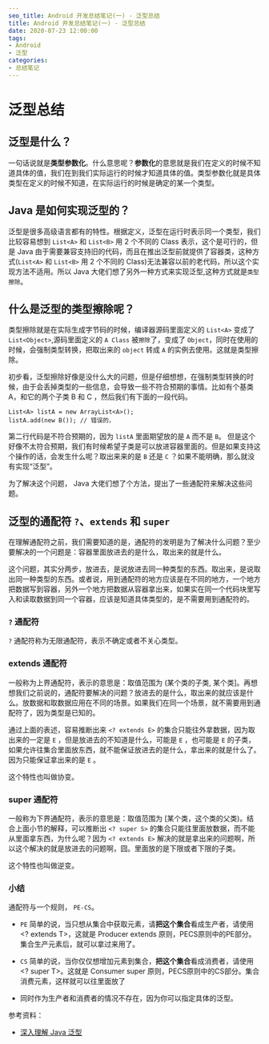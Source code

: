 ```yaml
---
seo_title: Android 开发总结笔记(一) - 泛型总结
title: Android 开发总结笔记(一) - 泛型总结
date: 2020-07-23 12:00:00
tags:
- Android
- 泛型
categories: 
- 总结笔记
---
```


# 泛型总结

## 泛型是什么？

一句话说就是**类型参数化**。什么意思呢？**参数化**的意思就是我们在定义的时候不知道具体的值，我们在到我们实际运行的时候才知道具体的值。类型参数化就是具体类型在定义的时候不知道，在实际运行的时候是确定的某一个类型。

## Java 是如何实现泛型的？

泛型是很多高级语言都有的特性。根据定义，泛型在运行时表示同一个类型，我们比较容易想到 `List<A>` 和 `List<B>` 用 2 个不同的 Class 表示，这个是可行的，但是 Java 由于需要兼容支持旧的代码，而且在推出泛型前就提供了容器类，这种方式(`List<A>` 和 `List<B>` 用 2 个不同的 Class)无法兼容以前的老代码，所以这个实现方法不适用。所以 Java 大佬们想了另外一种方式来实现泛型,这种方式就是`类型擦除`。

## 什么是泛型的类型擦除呢？

类型擦除就是在实际生成字节码的时候，编译器源码里面定义的 `List<A>` 变成了 `List<Object>`,源码里面定义的 `A Class` 被`擦除`了，变成了 `Object`，同时在使用的时候，会强制类型转换，把取出来的 `object` 转成 `A` 的实例去使用。这就是类型擦除。

初步看，泛型擦除好像是没什么大的问题，但是仔细想想，在强制类型转换的时候，由于会丢掉类型的一些信息，会导致一些不符合预期的事情。比如有个基类 A，和它的两个子类 B 和 C ，然后我们有下面的一段代码。

```
List<A> listA = new ArrayList<A>();
listA.add(new B()); // 错误的，
```

第二行代码是不符合预期的，因为 `listA` 里面期望放的是 `A` 而不是 `B`。 但是这个好像不太符合预期，我们有时候希望子类是可以放进容器里面的。但是如果支持这个操作的话，会发生什么呢？取出来来的是 `B` 还是 `C` ？如果不能明确，那么就没有实现“泛型”。

为了解决这个问题， Java 大佬们想了个方法，提出了一些通配符来解决这些问题。


## 泛型的通配符 `?`、`extends` 和 `super`

在理解通配符之前，我们需要知道的是，通配符的发明是为了解决什么问题？至少要解决的一个问题是：容器里面放进去的是什么，取出来的就是什么。

这个问题，其实分两步，放进去，是说放进去同一种类型的东西。取出来，是说取出同一种类型的东西。或者说，用到通配符的地方应该是在不同的地方，一个地方把数据写到容器，另外一个地方把数据从容器拿出来，如果实在同一个代码块里写入和读取数据到同一个容器，应该是知道具体类型的，是不需要用到通配符的。

### `?` 通配符

`?` 通配符称为无限通配符，表示不确定或者不关心类型。

### extends 通配符

一般称为上界通配符，表示的意思是：取值范围为 (某个类的子类, 某个类]。再想想我们之前说的，通配符要解决的问题？放进去的是什么，取出来的就应该是什么。放数据和取数据应用在不同的场景。如果我们在同一个场景，就不需要用到通配符了，因为类型是已知的。

通过上面的表述，容易推断出来 `<? extends E>` 的集合只能往外拿数据，因为取出来的一定是 `E` ，但是放进去的不知道是什么，可能是 `E` ，也可能是 `E` 的子类，如果允许往集合里面放东西，就不能保证放进去的是什么，拿出来的就是什么了。因为只能保证拿出来的是 `E` 。

这个特性也叫做协变。

### super 通配符

一般称为下界通配符，表示的意思是：取值范围为 [某个类，这个类的父类)。结合上面小节的解释，可以推断出 `<? super S>` 的集合只能往里面放数据，而不能从里面拿东西，为什么呢？因为 `<? extends E>` 解决的就是拿出来的问题啊，所以这个解决的就是放进去的问题啊，囧。里面放的是下限或者下限的子类。

这个特性也叫做逆变。

### 小结

通配符与一个规则， `PE-CS`。

- `PE` 简单的说，当只想从集合中获取元素，请**把这个集合**看成生产者，请使用<? extends T>，这就是 Producer extends 原则，PECS原则中的PE部分。集合生产元素后，就可以拿过来用了。
 
- `CS` 简单的说，当你仅仅想增加元素到集合，**把这个集合**看成消费者，请使用<? super T>。这就是 Consumer super 原则，PECS原则中的CS部分。集合消费元素，这样就可以往里面放了

- 同时作为生产者和消费者的情况不存在，因为你可以指定具体的泛型。

参考资料：

- [深入理解 Java 泛型](https://cloud.tencent.com/developer/article/1014635)